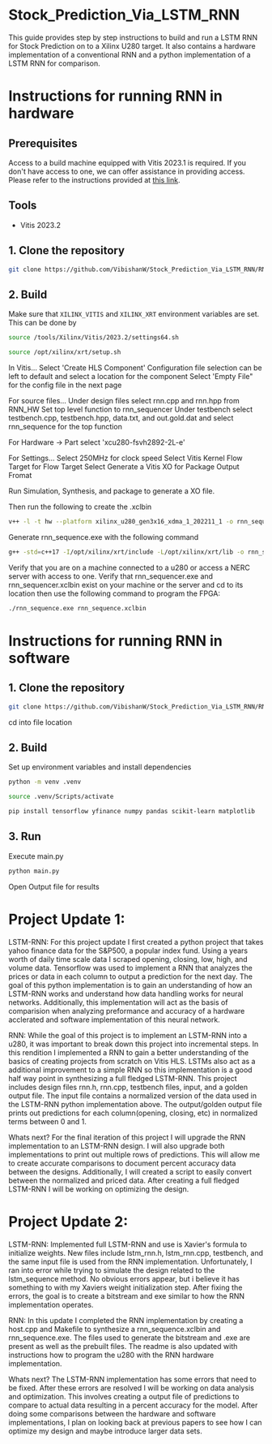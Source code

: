 # Stock_Prediction_Via_LSTM_RNN
This guide provides step by step instructions to build and run a LSTM RNN for Stock Prediction on to a Xilinx U280 target.
It also contains a hardware implementation of a conventional RNN and a python implementation of a LSTM RNN for comparison. 

# Instructions for running RNN in hardware
## Prerequisites
Access to a build machine equipped with Vitis 2023.1 is required. If you don't have access to one, we can offer assistance in providing access. Please refer to the instructions provided at [this link](https://github.com/OCT-FPGA/OCT-Tutorials/blob/master/nercsetup/nerc-vm-guide.md).

## Tools
- Vitis 2023.2

## 1. Clone the repository
```bash
git clone https://github.com/VibishanW/Stock_Prediction_Via_LSTM_RNN/RNN_HW
```

## 2. Build
Make sure that ```XILINX_VITIS``` and ```XILINX_XRT``` environment variables are set. This can be done by

```bash
source /tools/Xilinx/Vitis/2023.2/settings64.sh
```

```bash
source /opt/xilinx/xrt/setup.sh
```

In Vitis...
Select 'Create HLS Component'
Configuration file selection can be left to default and select a location for the component
Select 'Empty File" for the config file in the next page

For source files...
Under design files select rnn.cpp and rnn.hpp from RNN_HW
Set top level function to rnn_sequencer
Under testbench select testbench.cpp, testbench.hpp, data.txt, and out.gold.dat
and select rnn_sequence for the top function

For Hardware -> Part select 'xcu280-fsvh2892-2L-e'

For Settings...
Select 250MHz for clock speed
Select Vitis Kernel Flow Target for Flow Target
Select Generate a Vitis XO for Package Output Fromat

Run Simulation, Synthesis, and package to generate a XO file.

Then run the following to create the .xclbin

```bash
v++ -l -t hw --platform xilinx_u280_gen3x16_xdma_1_202211_1 -o rnn_sequencer.xclbin <path to .xo>
```

Generate rnn_sequence.exe with the following command

```bash
g++ -std=c++17 -I/opt/xilinx/xrt/include -L/opt/xilinx/xrt/lib -o rnn_sequence.exe host.cpp -lxrt_coreutil -pthread
```

Verify that you are on a machine connected to a u280 or access a NERC server with access to one.
Verify that rnn_sequencer.exe and rnn_sequencer.xclbin exist on your machine or the server and cd to its location then use the following command to program the FPGA:

```bash
./rnn_sequence.exe rnn_sequence.xclbin
```

# Instructions for running RNN in software
## 1. Clone the repository

```bash
git clone https://github.com/VibishanW/Stock_Prediction_Via_LSTM_RNN/RNN_SW
```
cd into file location

## 2. Build
Set up environment variables and install dependencies

```bash
python -m venv .venv
```

```bash
source .venv/Scripts/activate
```

```bash
pip install tensorflow yfinance numpy pandas scikit-learn matplotlib
```

## 3. Run
Execute main.py

```bash
python main.py
```

Open Output file for results

# Project Update 1:
LSTM-RNN:
For this project update I first created a python project that takes yahoo finance data for the S&P500, a popular index fund.
Using a years worth of daily time scale data I scraped opening, closing, low, high, and volume data. 
Tensorflow was used to implement a RNN that analyzes the prices or data in each column to output a prediction for the next day.
The goal of this python implementation is to gain an understanding of how an LSTM-RNN works and understand how data handling works for neural networks.
Additionally, this implementation will act as the basis of comparision when analyzing preformance and accuracy of a hardware acclerated and software implementation of this neural network.

RNN:
While the goal of this project is to implement an LSTM-RNN into a u280, it was important to break down this project into incremental steps.
In this rendition I implemented a RNN to gain a better understanding of the basics of creating projects from scratch on Vitis HLS.
LSTMs also act as a additional improvement to a simple RNN so this implementation is a good half way point in synthesizing a full fledged LSTM-RNN.
This project includes design files rnn.h, rnn.cpp, testbench files, input, and a golden output file. The input file contains a normalized version of the data used in the LSTM-RNN python
implementation above. The output/golden output file prints out predictions for each column(opening, closing, etc) in normalized terms between 0 and 1.

Whats next?
For the final iteration of this project I will upgrade the RNN implementation to an LSTM-RNN design. I will also upgrade both implementations to print out multiple rows of predictions.
This will allow me to create accurate comparisons to document percent accuracy data between the designs. Additionally, I will created a script to easily convert between the 
normalized and priced data. After creating a full fledged LSTM-RNN I will be working on optimizing the design.

# Project Update 2:
LSTM-RNN: Implemented full LSTM-RNN and use is Xavier's formula to initialize weights. New files include lstm_rnn.h, lstm_rnn.cpp, testbench, and the same input file is used from the RNN implementation. Unfortunately, I ran into error while trying to simulate the design related to the lstm_sequence method. No obvious errors appear, but i believe it has something to with my Xaviers weight initialization step.
After fixing the errors, the goal is to create a bitstream and exe similar to how the RNN implementation operates.

RNN: In this update I completed the RNN implementation by creating a host.cpp and Makefile to synthesize a rnn_sequence.xclbin and rnn_sequence.exe. The files used to generate the bitstream and .exe are present as well as the prebuilt files. The readme is also updated with instructions how to program the u280 with the RNN hardware implementation.

Whats next?
The LSTM-RNN implementation has some errors that need to be fixed. After these errors are resolved I will be working on data analysis and optimization. This involves creating a output file of predictions to compare to actual data resulting in a percent accuracy for the model. After doing some comparisons between the hardware and software implementations, I plan on looking back at previous papers to see how I can optimize my design and maybe introduce larger data sets.
